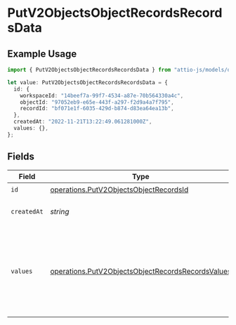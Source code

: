 # PutV2ObjectsObjectRecordsRecordsData

## Example Usage

```typescript
import { PutV2ObjectsObjectRecordsRecordsData } from "attio-js/models/operations";

let value: PutV2ObjectsObjectRecordsRecordsData = {
  id: {
    workspaceId: "14beef7a-99f7-4534-a87e-70b564330a4c",
    objectId: "97052eb9-e65e-443f-a297-f2d9a4a7f795",
    recordId: "bf071e1f-6035-429d-b874-d83ea64ea13b",
  },
  createdAt: "2022-11-21T13:22:49.061281000Z",
  values: {},
};
```

## Fields

| Field                                                                                                                  | Type                                                                                                                   | Required                                                                                                               | Description                                                                                                            | Example                                                                                                                |
| ---------------------------------------------------------------------------------------------------------------------- | ---------------------------------------------------------------------------------------------------------------------- | ---------------------------------------------------------------------------------------------------------------------- | ---------------------------------------------------------------------------------------------------------------------- | ---------------------------------------------------------------------------------------------------------------------- |
| `id`                                                                                                                   | [operations.PutV2ObjectsObjectRecordsId](../../models/operations/putv2objectsobjectrecordsid.md)                       | :heavy_check_mark:                                                                                                     | N/A                                                                                                                    |                                                                                                                        |
| `createdAt`                                                                                                            | *string*                                                                                                               | :heavy_check_mark:                                                                                                     | When this record was created.                                                                                          | 2022-11-21T13:22:49.061281000Z                                                                                         |
| `values`                                                                                                               | [operations.PutV2ObjectsObjectRecordsRecordsValues](../../models/operations/putv2objectsobjectrecordsrecordsvalues.md) | :heavy_check_mark:                                                                                                     | A record type with an attribute `api_slug` as the key, and an array of value objects as the values.                    |                                                                                                                        |